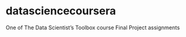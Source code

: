 datasciencecoursera
===================

One of The Data Scientist’s Toolbox course Final Project assignments
